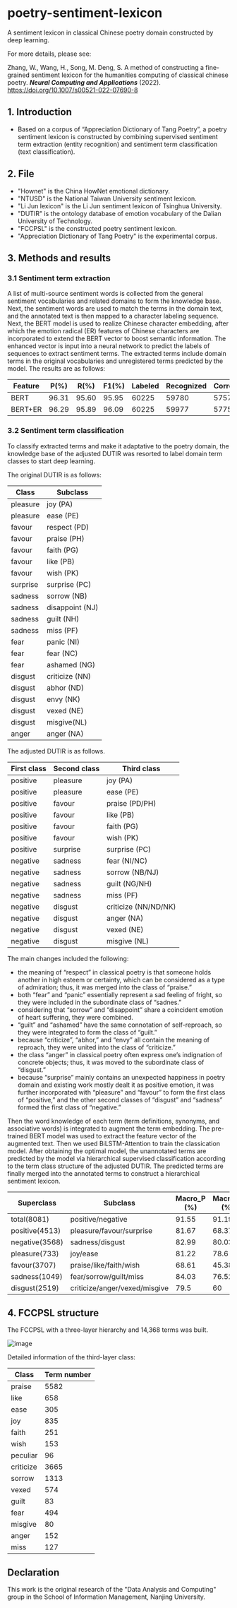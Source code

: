 # poetry-sentiment-lexicon
A sentiment lexicon in classical Chinese poetry domain constructed by deep learning.

For more details, please see:

Zhang, W., Wang, H., Song, M. Deng, S. A method of constructing a fine-grained sentiment lexicon for the humanities computing of classical chinese poetry. **_Neural Computing and Applications_** (2022). https://doi.org/10.1007/s00521-022-07690-8


## 1. Introduction
- Based on a corpus of “Appreciation Dictionary of Tang Poetry”, a poetry sentiment lexicon is constructed by combining supervised sentiment term extraction (entity recognition) and sentiment term classification (text classification). 

## 2. File
- "Hownet" is the China HowNet emotional dictionary.
- "NTUSD" is the National Taiwan University sentiment lexicon.
- "Li Jun lexicon" is the Li Jun sentiment lexicon of Tsinghua University.
- "DUTIR" is the ontology database of emotion vocabulary of the Dalian University of Technology.
- "FCCPSL" is the constructed poetry sentiment lexicon.
- "Appreciation Dictionary of Tang Poetry" is the experimental corpus.

## 3. Methods and results
### 3.1 Sentiment term extraction
A list of multi-source sentiment words is collected from the general sentiment vocabularies and related domains to form the knowledge base. Next, the sentiment words are used to match the terms in the domain text, and the annotated text is then mapped to a character labeling sequence. Next, the BERT model is used to realize Chinese character embedding, after which the emotion radical (ER) features of Chinese characters are incorporated to extend the BERT vector to boost semantic information. The enhanced vector is input into a neural network to predict the labels of sequences to extract sentiment terms. The extracted terms include domain terms in the original vocabularies and unregistered terms predicted by the model. The results are as follows:


|Feature|P(%)|R(%)|F1(%)|Labeled|Recognized|Correct|  
|------|---|---|---|---|---|---|
|BERT|96.31|95.60|95.95|60225|59780|57574|
|BERT+ER|96.29|95.89|96.09|60225|59977|57750|


### 3.2 Sentiment term classification
To classify extracted terms and make it adaptative to the poetry domain, the knowledge base of the adjusted DUTIR was resorted to label domain term classes to start deep learning. 

The original DUTIR is as follows:

|Class|Subclass|
|------|---|
|pleasure|joy (PA)|
|pleasure|ease (PE)|
|favour|respect (PD)|
|favour|praise (PH)|
|favour|faith (PG)|
|favour|like (PB)|
|favour|wish (PK)|
|surprise|surprise (PC)|
|sadness|sorrow (NB)|
|sadness|disappoint (NJ)|
|sadness|guilt (NH)|
|sadness|miss (PF)|
|fear|panic (NI)|
|fear|fear (NC)|
|fear|ashamed (NG)|
|disgust|criticize (NN)|
|disgust|abhor (ND)|
|disgust|envy (NK)|
|disgust|vexed (NE)|
|disgust|misgive(NL)|
|anger|anger (NA)|

The adjusted DUTIR is as follows.

First class|Second class|Third class
|------|---|---|
|positive|pleasure|joy (PA)
|positive|pleasure|ease (PE)
|positive|favour|praise (PD/PH)
|positive|favour|like (PB)
|positive|favour|faith (PG)
|positive|favour|wish (PK)
|positive|surprise|surprise (PC)
|negative|sadness|fear (NI/NC)
|negative|sadness|sorrow (NB/NJ)
|negative|sadness|guilt (NG/NH)
|negative|sadness|miss (PF)
|negative|disgust|criticize (NN/ND/NK)
|negative|disgust|anger (NA)
|negative|disgust|vexed (NE)
|negative|disgust|misgive (NL)

The main changes included the following: 
- the meaning of “respect” in classical poetry is that someone holds another in high esteem or certainty, which can be considered as a type of admiration; thus, it was merged into the class of “praise.”
- both “fear” and “panic” essentially represent a sad feeling of fright, so they were included in the subordinate class of “sadnes.”
- considering that “sorrow” and “disappoint” share a coincident emotion of heart suffering, they were combined.
- “guilt” and “ashamed” have the same connotation of self-reproach, so they were integrated to form the class of “guilt.”
- because “criticize”, “abhor,” and “envy” all contain the meaning of reproach, they were united into the class of “criticize.”
- the class “anger” in classical poetry often express one’s indignation of concrete objects; thus, it was moved to the subordinate class of “disgust.” 
- because “surprise” mainly contains an unexpected happiness in poetry domain and existing work mostly dealt it as positive emotion, it was further incorporated with “pleasure” and “favour” to form the first class of “positive,” and the other second classes of “disgust” and “sadness” formed the first class of “negative.” 

Then the word knowledge of each term (term definitions, synonyms, and associative words) is integrated to augment the term embedding. The pre-trained BERT model was used to extract the feature vector of the augmented text. Then we used BiLSTM-Attention to train the classication model. After obtaining the optimal model, the unannotated terms are predicted by the model via hierarchical supervised classification according to the term class structure of the adjusted DUTIR. The predicted terms are finally merged into the annotated terms to construct a hierarchical sentiment lexicon.


|Superclass|Subclass|Macro_P (%)|Macro_R (%)|Macro_F1 (%)|Acc (%)|
|------|---|---|---|---|---|
|total(8081)|positive/negative|91.55|91.19|91.23|91.38|
|positive(4513)|pleasure/favour/surprise|81.67|68.37|73.4|89.16|
|negative(3568)|sadness/disgust|82.99|80.03|81.11|85.03|
|pleasure(733)|joy/ease|81.22|78.6|79.58|85.26|
|favour(3707)|praise/like/faith/wish|68.61|45.38|50.63|85.32|
|sadness(1049)|fear/sorrow/guilt/miss|84.03|76.52|79.07|85.04|
|disgust(2519)|criticize/anger/vexed/misgive|79.5|60|65.72|86.18|


## 4. FCCPSL structure
The FCCPSL with a three-layer hierarchy and 14,368 terms was built.

![image](https://user-images.githubusercontent.com/55570101/157238183-f34a7bfc-6b47-445d-8327-05ea7fcd66fb.png)

Detailed information of the third-layer class:

|Class|Term number|  
|------|---|
|praise |5582|
|like |658|
|ease |305|
|joy |835|
|faith |251|
|wish |153|
|peculiar |96|
|criticize |3665|
|sorrow |1313|
|vexed |574|
|guilt |83|
|fear |494|
|misgive |80|
|anger |152|
|miss |127|

## Declaration
This work is the original research of the "Data Analysis and Computing" group in the School of Information Management, Nanjing University.
